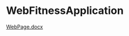 # WebFitnessApplication
[WebPage.docx](https://github.com/CaplatMiruna/WebFitnessApplication/files/15105399/WebPage.docx)

